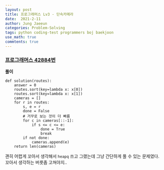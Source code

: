 ```yaml
---
layout: post
title: 프로그래머스 Lv3 - 단속카메라
date:  2021-2-11
author: Jung Jaeeun
categories: Problem-Solving
tags: python coding-test programmers boj baekjoon
use_math: true
commtents: true
---
```


### [프로그래머스 42884번](https://programmers.co.kr/learn/courses/30/lessons/42884)

**풀이**

```python3
def solution(routes):
    answer = 0
    routes.sort(key=lambda x: x[0])
    routes.sort(key=lambda x: x[1])
    cameras = []
    for r in routes:
        s, e = r
        done = False
        # 거꾸로 보는 것이 더 빠름
        for c in cameras[::-1]:
            if s <= c <= e:
                done = True
                break
        if not done:
            cameras.append(e)
    return len(cameras)
```

괜히 어렵게 꼬아서 생각해서 ```heapq``` 쓰고 그랬는데 그냥 간단하게 풀 수 있는 문제였다. 꼬아서 생각하는 버릇좀 고쳐야지..